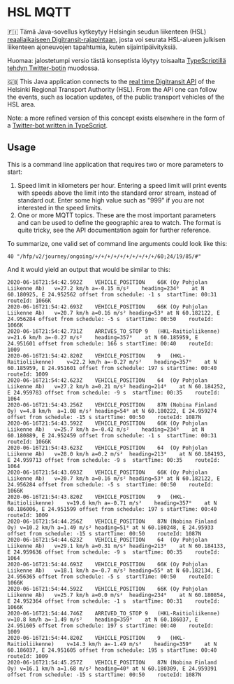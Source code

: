 # HSL MQTT

🇫🇮 Tämä Java-sovellus kytkeytyy Helsingin seudun liikenteen (HSL) [reaaliaikaiseen Digitransit-rajapintaan](https://digitransit.fi/en/developers/apis/4-realtime-api/vehicle-positions/),
josta voi seurata HSL-alueen julkisen liikenteen ajoneuvojen tapahtumia, kuten sijaintipäivityksiä.

Huomaa: jalostetumpi versio tästä konseptista löytyy toisaalta
[TypeScriptillä tehdyn Twitter-botin](https://github.com/ZeroOne3010/speeding-hsl-busses) muodossa.

🇬🇧 This Java application connects to the [real time Digitransit API](https://digitransit.fi/en/developers/apis/4-realtime-api/vehicle-positions/)
of the Helsinki Regional Transport Authority (HSL). From the API one can follow the events, such
as location updates, of the public transport vehicles of the HSL area.

Note: a more refined version of this concept exists elsewhere in the form of a
[Twitter-bot written in TypeScript](https://github.com/ZeroOne3010/speeding-hsl-busses).

## Usage

This is a command line application that requires two or more parameters to start:

1. Speed limit in kilometers per hour. Entering a speed limit will print events with speeds
   above the limit into the standard error stream, instead of standard out. Enter some high
   value such as "999" if you are not interested in the speed limits.
2. One or more MQTT topics. These are the most important parameters and can be used to define
   the geographic area to watch. The format is quite tricky, see the API documentation again
   for further reference.

To summarize, one valid set of command line arguments could look like this:

    40 "/hfp/v2/journey/ongoing/+/+/+/+/+/+/+/+/+/+/60;24/19/85/#"

And it would yield an output that would be similar to this:

```
2020-06-16T21:54:42.592Z	VEHICLE_POSITION	66K	(Oy Pohjolan Liikenne Ab)	v=27.2 km/h	a=-0.15 m/s²	heading=234⁰	at N 60.180925, E 24.952562	offset from schedule: -1 s	startTime: 00:31	routeId: 1066K
2020-06-16T21:54:42.693Z	VEHICLE_POSITION	66K	(Oy Pohjolan Liikenne Ab)	v=20.7 km/h	a=0.16 m/s²	heading=53⁰	at N 60.182122, E 24.956284	offset from schedule: -5 s	startTime: 00:50	routeId: 1066K
2020-06-16T21:54:42.731Z	ARRIVES_TO_STOP	9	(HKL-Raitioliikenne)	v=21.6 km/h	a=-0.27 m/s²	heading=357⁰	at N 60.185959, E 24.951601	offset from schedule: 166 s	startTime: 00:40	routeId: 1009
2020-06-16T21:54:42.820Z	VEHICLE_POSITION	9	(HKL-Raitioliikenne)	v=22.2 km/h	a=-0.27 m/s²	heading=357⁰	at N 60.185959, E 24.951601	offset from schedule: 197 s	startTime: 00:40	routeId: 1009
2020-06-16T21:54:42.623Z	VEHICLE_POSITION	64	(Oy Pohjolan Liikenne Ab)	v=27.2 km/h	a=0.21 m/s²	heading=214⁰	at N 60.184252, E 24.959783	offset from schedule: -9 s	startTime: 00:35	routeId: 1064
2020-06-16T21:54:43.256Z	VEHICLE_POSITION	87N	(Nobina Finland Oy)	v=4.8 km/h	a=1.08 m/s²	heading=54⁰	at N 60.180222, E 24.959274	offset from schedule: -15 s	startTime: 00:50	routeId: 1087N
2020-06-16T21:54:43.592Z	VEHICLE_POSITION	66K	(Oy Pohjolan Liikenne Ab)	v=25.7 km/h	a=-0.42 m/s²	heading=234⁰	at N 60.180889, E 24.952459	offset from schedule: -1 s	startTime: 00:31	routeId: 1066K
2020-06-16T21:54:43.623Z	VEHICLE_POSITION	64	(Oy Pohjolan Liikenne Ab)	v=28.0 km/h	a=0.2 m/s²	heading=213⁰	at N 60.184193, E 24.959713	offset from schedule: -9 s	startTime: 00:35	routeId: 1064
2020-06-16T21:54:43.693Z	VEHICLE_POSITION	66K	(Oy Pohjolan Liikenne Ab)	v=20.7 km/h	a=0.16 m/s²	heading=53⁰	at N 60.182122, E 24.956284	offset from schedule: -5 s	startTime: 00:50	routeId: 1066K
2020-06-16T21:54:43.820Z	VEHICLE_POSITION	9	(HKL-Raitioliikenne)	v=19.6 km/h	a=-0.71 m/s²	heading=357⁰	at N 60.186006, E 24.951599	offset from schedule: 197 s	startTime: 00:40	routeId: 1009
2020-06-16T21:54:44.256Z	VEHICLE_POSITION	87N	(Nobina Finland Oy)	v=10.2 km/h	a=1.49 m/s²	heading=51⁰	at N 60.180248, E 24.95933	offset from schedule: -15 s	startTime: 00:50	routeId: 1087N
2020-06-16T21:54:44.623Z	VEHICLE_POSITION	64	(Oy Pohjolan Liikenne Ab)	v=29.1 km/h	a=0.31 m/s²	heading=213⁰	at N 60.184133, E 24.959636	offset from schedule: -9 s	startTime: 00:35	routeId: 1064
2020-06-16T21:54:44.693Z	VEHICLE_POSITION	66K	(Oy Pohjolan Liikenne Ab)	v=18.1 km/h	a=-0.7 m/s²	heading=55⁰	at N 60.182134, E 24.956365	offset from schedule: -5 s	startTime: 00:50	routeId: 1066K
2020-06-16T21:54:44.592Z	VEHICLE_POSITION	66K	(Oy Pohjolan Liikenne Ab)	v=25.7 km/h	a=0.0 m/s²	heading=234⁰	at N 60.180854, E 24.952364	offset from schedule: -1 s	startTime: 00:31	routeId: 1066K
2020-06-16T21:54:44.746Z	ARRIVED_TO_STOP	9	(HKL-Raitioliikenne)	v=10.8 km/h	a=-1.49 m/s²	heading=359⁰	at N 60.186037, E 24.951605	offset from schedule: 197 s	startTime: 00:40	routeId: 1009
2020-06-16T21:54:44.820Z	VEHICLE_POSITION	9	(HKL-Raitioliikenne)	v=14.3 km/h	a=-1.49 m/s²	heading=359⁰	at N 60.186037, E 24.951605	offset from schedule: 195 s	startTime: 00:40	routeId: 1009
2020-06-16T21:54:45.257Z	VEHICLE_POSITION	87N	(Nobina Finland Oy)	v=16.1 km/h	a=1.68 m/s²	heading=40⁰	at N 60.180309, E 24.959391	offset from schedule: -15 s	startTime: 00:50	routeId: 1087N
```
